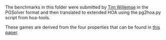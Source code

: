 The benchmarks in this folder were submitted by [Tim Willemse](https://www.tue.nl/en/research/researchers/tim-willemse/) in the PGSolver
format and then translated to extended HOA using the pg2hoa.py script from
hoa-tools.

These games are derived from the four properties that can be found in [this paper](https://lmcs.episciences.org/6812).
